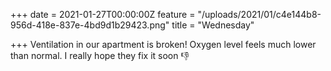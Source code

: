 +++
date = 2021-01-27T00:00:00Z
feature = "/uploads/2021/01/c4e144b8-956d-418e-837e-4bd9d1b29423.png"
title = "Wednesday"

+++
Ventilation in our apartment is broken! Oxygen level feels much lower than normal. I really hope they fix it soon 👎
